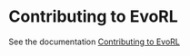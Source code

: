 # Contributing to EvoRL

See the documentation [Contributing to EvoRL](https://evorl.readthedocs.io/latest/dev/contributing.html)
